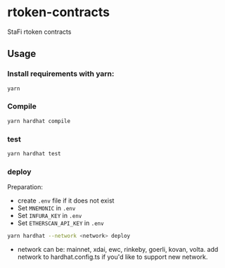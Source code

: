 # rtoken-contracts
StaFi rtoken contracts

Usage
-----
### Install requirements with yarn:

```bash
yarn
```

### Compile

```bash
yarn hardhat compile
```

### test

```bash
yarn hardhat test
```

### deploy

Preparation:
- create `.env` file if it does not exist
- Set `MNEMONIC` in `.env`
- Set `INFURA_KEY` in `.env`
- Set `ETHERSCAN_API_KEY` in `.env`

```bash
yarn hardhat --network <network> deploy
```
- network can be: mainnet, xdai, ewc, rinkeby, goerli, kovan, volta. add network to hardhat.config.ts if you'd like to support new network.



